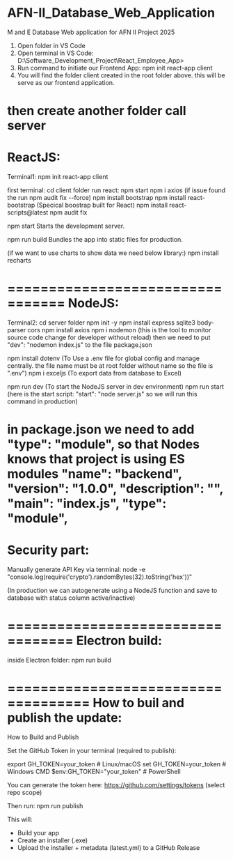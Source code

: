 # AFN-II_Database_Web_Application
M and E Database Web application for AFN II Project 2025


1. Open folder in VS Code
2. Open terminal in VS Code: D:\Software_Development_Project\React_Employee_App> 
3. Run command to initiate our Frontend App: npm init react-app client
4. You will find the folder client created in the root folder above. this will be serve as our frontend application.

then 
create another folder call server
=================================
ReactJS:
=================================
Terminal1:
npm init react-app client

first terminal: cd client folder
run react: npm start
npm i axios (if issue found the run npm audit fix --force)
npm install bootstrap
npm install react-bootstrap (Specical boostrap built for React)
npm install react-scripts@latest
npm audit fix

npm start
    Starts the development server.

  npm run build
    Bundles the app into static files for production.

(if we want to use charts to show data we need below library:)
npm install recharts




=================================
NodeJS:
=================================
Terminal2: cd server folder
npm init -y
npm install express sqlite3 body-parser cors
npm install axios
npm i nodemon (this is the tool to monitor source code change for developer without reload)
then we need to put "dev": "nodemon index.js" to the file package.json

npm install dotenv (To Use a .env file for global config and manage centrally. the file name must be at root folder without name so the file is ".env")
npm i exceljs (To export data from database to Excel)

npm run dev (To start the NodeJS server in dev environment)
npm run start (here is the start script: "start": "node server.js" so we will run this command in production)

in package.json we need to add "type": "module", so that Nodes knows that project is using ES modules
"name": "backend",
  "version": "1.0.0",
  "description": "",
  "main": "index.js",
  "type": "module",
===================================
Security part:
===================================
Manually generate API Key via terminal:
node -e "console.log(require('crypto').randomBytes(32).toString('hex'))"

(In production we can autogenerate using a NodeJS function and save to database with status column active/inactive)


==================================
Electron build:
==================================
inside Electron folder:
npm run build


====================================
How to buil and publish the update:
====================================
How to Build and Publish

Set the GitHub Token in your terminal (required to publish):

export GH_TOKEN=your_token   # Linux/macOS
set GH_TOKEN=your_token      # Windows CMD
$env:GH_TOKEN="your_token"   # PowerShell


You can generate the token here: https://github.com/settings/tokens
 (select repo scope)


Then run:
npm run publish

This will:
- Build your app
- Create an installer (.exe)
- Upload the installer + metadata (latest.yml) to a GitHub Release